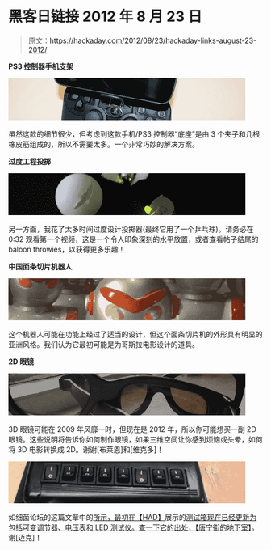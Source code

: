 # 黑客日链接 2012 年 8 月 23 日

> 原文：<https://hackaday.com/2012/08/23/hackaday-links-august-23-2012/>

**PS3 控制器手机支架**

[![PS3-controller-cellphone](img/ecf76be9dcc813588d8ef24c57447550.png "PS3-controller-cellphone")](http://hackaday.com/?attachment_id=83312)

虽然这款的细节很少，但考虑到这款手机/PS3 控制器“底座”是由 3 个夹子和几根橡皮筋组成的，所以不需要太多。一个非常巧妙的解决方案。

**过度工程投掷**

[![ping-pong-ball-throwie](img/cb66abaf173f1f317c27d8779096ceea.png "ping-pong-ball-throwie")](http://hackaday.com/?attachment_id=83313)

另一方面，我花了太多时间过度设计投掷器(最终它用了一个乒乓球)。请务必在 0:32 观看第一个视频，这是一个令人印象深刻的水平放置，或者查看帖子结尾的 baloon throwies，以获得更多乐趣！

**中国面条切片机器人**

[![robot-slicer](img/601d54e5c8270be8434200bc4995c78e.png "robot-slicer")](http://hackaday.com/?attachment_id=83314)

这个机器人可能在功能上经过了适当的设计，但这个面条切片机的外形具有明显的亚洲风格。我们认为它最初可能是为哥斯拉电影设计的道具。

**2D 眼镜**

[![2D-glasses](img/bb727c2df622e1c0b441ddd11b1b898c.png "2D-glasses")](http://hackaday.com/?attachment_id=83315)

3D 眼镜可能在 2009 年风靡一时，但现在是 2012 年，所以你可能想买一副 2D 眼镜。这些说明将告诉你如何制作眼镜，如果三维空间让你感到烦恼或头晕，如何将 3D 电影转换成 2D。谢谢[布莱恩]和[维克多]！

[![test-box](img/4bbe49ea5f4e6689cbf483d64c912520.png "test-box")](http://hackaday.com/?attachment_id=83385)

如细菌论坛的这篇文章中的[所示，最初在【HAD】](http://www.made-by-bacteria.com/viewtopic.php?f=20&t=2038 "Bacteria forum")展示的[测试箱现在已经更新为包括可变调节器、电压表和 LED 测试仪。查一下它的出处，](http://hackaday.com/2012/08/07/dual-channel-variable-voltage-test-box-is-a-busy-console-modders-dream/ "Test box")[【唐宁街的地下室】](http://downingsbasement.com/2012/08/19/phase-ii-complete-will-now-know-exactly-how-much-juice-is-set-loose/ "Phase 2 Test Box")。谢[迈克]！